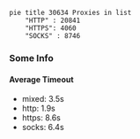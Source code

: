 
```mermaid
pie title 30634 Proxies in list
    "HTTP" : 20841
    "HTTPS": 4060
    "SOCKS" : 8746
```

### Some Info
#### Average Timeout

- mixed: 3.5s
- http: 1.9s
- https: 8.6s
- socks: 6.4s